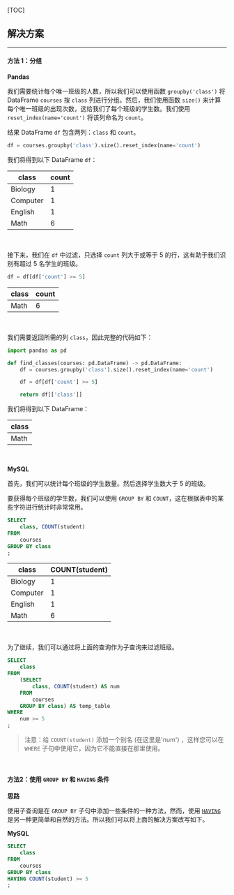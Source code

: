 [TOC]

## 解决方案

---

#### 方法 1：分组

**Pandas**

我们需要统计每个唯一班级的人数，所以我们可以使用函数 `groupby('class')` 将 DataFrame `courses` 按 `class` 列进行分组。然后，我们使用函数 `size()` 来计算每个唯一班级的出现次数，这给我们了每个班级的学生数。我们使用 `reset_index(name='count')` 将该列命名为 `count`。

结果 DataFrame `df` 包含两列：`class` 和 `count`。


```Python
df = courses.groupby('class').size().reset_index(name='count')
```

我们将得到以下 DataFrame `df`：

| class    | count |
| -------- | ----- |
| Biology  | 1     |
| Computer | 1     |
| English  | 1     |
| Math     | 6     |

<br>

接下来，我们在 `df` 中过滤，只选择 `count` 列大于或等于 5 的行，这有助于我们识别有超过 5 名学生的班级。 

```Python
df = df[df['count'] >= 5]
```

| class | count |
| ----- | ----- |
| Math  | 6     |


<br>

我们需要返回所需的列 `class`，因此完整的代码如下：


```Python
import pandas as pd

def find_classes(courses: pd.DataFrame) -> pd.DataFrame:
    df = courses.groupby('class').size().reset_index(name='count')

    df = df[df['count'] >= 5]

    return df[['class']]
```

我们将得到以下 DataFrame：

| class |
| ----- |
| Math  |




<br>

**MySQL**

首先，我们可以统计每个班级的学生数量。然后选择学生数大于 5 的班级。

要获得每个班级的学生数，我们可以使用 `GROUP BY` 和 `COUNT`，这在根据表中的某些字符进行统计时非常常用。

```Sql
SELECT
    class, COUNT(student)
FROM
    courses
GROUP BY class
;
```

| class    | COUNT(student) |
| -------- | -------------- |
| Biology  | 1              |
| Computer | 1              |
| English  | 1              |
| Math     | 6              |


<br>

为了继续，我们可以通过将上面的查询作为子查询来过滤班级。

```Sql
SELECT
    class
FROM
    (SELECT
        class, COUNT(student) AS num
    FROM
        courses
    GROUP BY class) AS temp_table
WHERE
    num >= 5
;
```

>注意：给 `COUNT(student)` 添加一个别名 (在这里是'num') ，这样您可以在 `WHERE` 子句中使用它，因为它不能直接在那里使用。

<br>

#### 方法2：使用 `GROUP BY` 和 `HAVING` 条件

**思路**

使用子查询是在 `GROUP BY` 子句中添加一些条件的一种方法，然而，使用 [`HAVING`](https://dev.mysql.com/doc/refman/5.7/en/group-by-handling.html) 是另一种更简单和自然的方法。所以我们可以将上面的解决方案改写如下。

**MySQL**

```Sql
SELECT
    class
FROM
    courses
GROUP BY class
HAVING COUNT(student) >= 5
;
```